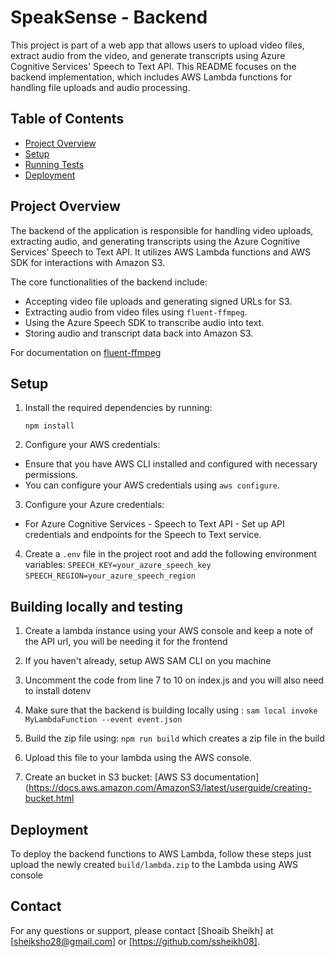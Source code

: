 # SpeakSense - Backend

This project is part of a web app that allows users to upload video files, extract audio from the video, and generate transcripts using Azure Cognitive Services' Speech to Text API. This README focuses on the backend implementation, which includes AWS Lambda functions for handling file uploads and audio processing.

## Table of Contents

- [Project Overview](#project-overview)
- [Setup](#setup)
- [Running Tests](#running-tests)
- [Deployment](#deployment)

## Project Overview

The backend of the application is responsible for handling video uploads, extracting audio, and generating transcripts using the Azure Cognitive Services' Speech to Text API. It utilizes AWS Lambda functions and AWS SDK for interactions with Amazon S3.

The core functionalities of the backend include:
- Accepting video file uploads and generating signed URLs for S3.
- Extracting audio from video files using `fluent-ffmpeg`.
- Using the Azure Speech SDK to transcribe audio into text.
- Storing audio and transcript data back into Amazon S3.

For documentation on [fluent-ffmpeg](https://github.com/fluent-ffmpeg/node-fluent-ffmpeg)

## Setup

1. Install the required dependencies by running:

    `npm install`

2. Configure your AWS credentials:
- Ensure that you have AWS CLI installed and configured with necessary permissions.
- You can configure your AWS credentials using `aws configure`.

3. Configure your Azure credentials:
- For Azure Cognitive Services - Speech to Text API - Set up API credentials and endpoints for the Speech to Text service.

4. Create a `.env` file in the project root and add the following environment variables:
    `SPEECH_KEY=your_azure_speech_key`
    `SPEECH_REGION=your_azure_speech_region`


## Building locally and testing

1. Create a lambda instance using your AWS console and keep a note of the API url, you will be needing it for the frontend 

2. If you haven't already, setup AWS SAM CLI on you machine

3. Uncomment the code from line 7 to 10 on index.js and you will also need to install dotenv

4. Make sure that the backend is building locally using : `sam local invoke MyLambdaFunction --event event.json`

5. Build the zip file using: `npm run build` which creates a zip file in the build

6. Upload this file to your lambda using the AWS console.

5. Create an bucket in S3 bucket: [AWS S3 documentation](https://docs.aws.amazon.com/AmazonS3/latest/userguide/creating-bucket.html

## Deployment

To deploy the backend functions to AWS Lambda, follow these steps just upload the newly created `build/lambda.zip` to the Lambda using AWS console


## Contact

For any questions or support, please contact [Shoaib Sheikh] at [sheiksho28@gmail.com] or [https://github.com/ssheikh08].




